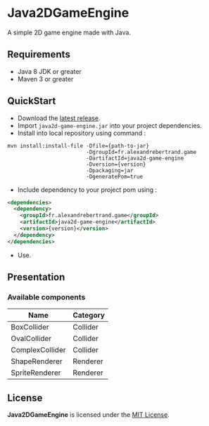 # Java2DGameEngine

A simple 2D game engine made with Java.

## Requirements

- Java 8 JDK or greater
- Maven 3 or greater

## QuickStart

- Download the [latest release](https://github.com/BertrandAlexandre/Java2DGameEngine/releases).
- Import `java2d-game-engine.jar` into your project dependencies.
- Install into local repository using command :
```Shell
mvn install:install-file -Dfile={path-to-jar}
                         -DgroupId=fr.alexandrebertrand.game
                         -DartifactId=java2d-game-engine
                         -Dversion={version}
                         -Dpackaging=jar
                         -DgeneratePom=true
```
- Include dependency to your project pom using :
```xml
<dependencies>
  <dependency>
    <groupId>fr.alexandrebertrand.game</groupId>
    <artifactId>java2d-game-engine</artifactId>
    <version>{version}</version>
  </dependency>
</dependencies>
```
- Use.

## Presentation

### Available components

| Name            | Category |
| --------------- | -------- |
| BoxCollider     | Collider |
| OvalCollider    | Collider |
| ComplexCollider | Collider |
| ShapeRenderer   | Renderer |
| SpriteRenderer  | Renderer |

## License

**Java2DGameEngine** is licensed under the [MIT License](https://github.com/BertrandAlexandre/Java2DGameEngine/blob/master/LICENSE).

